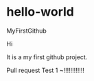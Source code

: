 # hello-world
MyFirstGithub

Hi

It is a my first github project.

Pull request Test 1 ~!!!!!!!!!!!!

